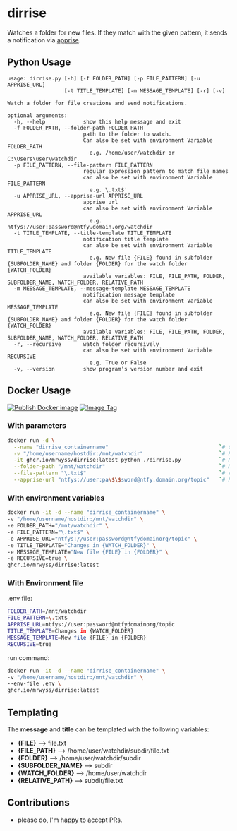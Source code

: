 # dirrise

Watches a folder for new files. If they match with the given pattern, it sends a notification via [apprise](https://github.com/caronc/apprise).

## Python Usage

```text
usage: dirrise.py [-h] [-f FOLDER_PATH] [-p FILE_PATTERN] [-u APPRISE_URL]
                  [-t TITLE_TEMPLATE] [-m MESSAGE_TEMPLATE] [-r] [-v]

Watch a folder for file creations and send notifications.

optional arguments:
  -h, --help            show this help message and exit
  -f FOLDER_PATH, --folder-path FOLDER_PATH
                        path to the folder to watch.
                        Can also be set with environment Variable FOLDER_PATH
                          e.g. /home/user/watchdir or C:\Users\user\watchdir
  -p FILE_PATTERN, --file-pattern FILE_PATTERN
                        regular expression pattern to match file names
                        can also be set with environment Variable FILE_PATTERN
                          e.g. \.txt$'
  -u APPRISE_URL, --apprise-url APPRISE_URL
                        apprise url
                        can also be set with environment Variable APPRISE_URL
                          e.g. ntfys://user:password@ntfy.domain.org/watchdir
  -t TITLE_TEMPLATE, --title-template TITLE_TEMPLATE
                        notification title template
                        can also be set with environment Variable TITLE_TEMPLATE
                          e.g. New file {FILE} found in subfolder {SUBFOLDER_NAME} and folder {FOLDER} for the watch folder {WATCH_FOLDER}
                        available variables: FILE, FILE_PATH, FOLDER, SUBFOLDER_NAME, WATCH_FOLDER, RELATIVE_PATH
  -m MESSAGE_TEMPLATE, --message-template MESSAGE_TEMPLATE
                        notification message template
                        can also be set with environment Variable MESSAGE_TEMPLATE
                          e.g. New file {FILE} found in subfolder {SUBFOLDER_NAME} and folder {FOLDER} for the watch folder {WATCH_FOLDER}
                        available variables: FILE, FILE_PATH, FOLDER, SUBFOLDER_NAME, WATCH_FOLDER, RELATIVE_PATH
  -r, --recursive       watch folder recursively
                        can also be set with environment Variable RECURSIVE
                          e.g. True or False
  -v, --version         show program's version number and exit
```

## Docker Usage

[![Publish Docker image](https://github.com/MrWyss/dirrise/actions/workflows/publish_docker_image.yml/badge.svg)](https://github.com/MrWyss/dirrise/actions/workflows/publish_docker_image.yml)
[![Image Tag](https://ghcr-badge.egpl.dev/mrwyss/dirrise/tags?color=%2344cc11&ignore=&n=1&label=latest+image&trim=)](https://github.com/MrWyss/dirrise/pkgs/container/dirrise)

### With parameters

```bash
docker run -d \
  --name "dirrise_containername"                                   `# Create unique container name if you run multiple instances` \
  -v "/home/username/hostdir:/mnt/watchdir"                        `# Host:Container mapping, the container path can by anything but has to match with --folder-path` \
  -it ghcr.io/mrwyss/dirrise:latest python ./dirrise.py            `# No change reguired` \
  --folder-path "/mnt/watchdir"                                    `# Must match with container path above` \
  --file-pattern "\.txt$"                                          `# regular expression pattern to match file names, like \.txt$` \
  --apprise-url "ntfys://user:pa\$\$sword@ntfy.domain.org/topic"   `# Regular apprise Url, you may have to escape special characters` \
```

### With environment variables

```bash
docker run -it -d --name "dirrise_containername" \
-v "/home/username/hostdir:/mnt/watchdir" \
-e FOLDER_PATH="/mnt/watchdir" \
-e FILE_PATTERN="\.txt$" \
-e APPRISE_URL="ntfys://user:password@ntfydomainorg/topic" \
-e TITLE_TEMPLATE="Changes in {WATCH_FOLDER}" \
-e MESSAGE_TEMPLATE="New file {FILE} in {FOLDER}" \
-e RECURSIVE=true \
ghcr.io/mrwyss/dirrise:latest
```

### With Environment file

.env file:

```bash
FOLDER_PATH=/mnt/watchdir
FILE_PATTERN=\.txt$
APPRISE_URL=ntfys://user:password@ntfydomainorg/topic
TITLE_TEMPLATE=Changes in {WATCH_FOLDER}
MESSAGE_TEMPLATE=New file {FILE} in {FOLDER}
RECURSIVE=true
```

run command:

```bash
docker run -it -d --name "dirrise_containername" \
-v "/home/username/hostdir:/mnt/watchdir" \
--env-file .env \
ghcr.io/mrwyss/dirrise:latest
```

## Templating

The **message** and **title** can be templated with the following variables:

- **{FILE}** --> file.txt
- **{FILE_PATH}** --> /home/user/watchdir/subdir/file.txt
- **{FOLDER}** --> /home/user/watchdir/subdir
- **{SUBFOLDER_NAME}** --> subdir
- **{WATCH_FOLDER}** --> /home/user/watchdir
- **{RELATIVE_PATH}** --> subdir/file.txt

## Contributions

- please do, I'm happy to accept PRs.  
